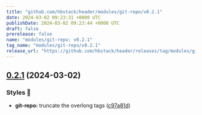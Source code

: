 ```yaml
---
title: "github.com/hbstack/header/modules/git-repo/v0.2.1"
date: 2024-03-02 09:23:31 +0000 UTC
publishDate: 2024-03-02 09:23:44 +0000 UTC
draft: false
prerelease: false
name: "modules/git-repo: v0.2.1"
tag_name: "modules/git-repo/v0.2.1"
release_url: "https://github.com/hbstack/header/releases/tag/modules/git-repo/v0.2.1"
---
```


## [0.2.1](https://github.com/hbstack/header/compare/modules/git-repo/v0.2.0...modules/git-repo/v0.2.1) (2024-03-02)


### Styles 🎨

* **git-repo:** truncate the overlong tags ([c97a81d](https://github.com/hbstack/header/commit/c97a81d22a57fc659cd79e95302d75fc92150cd2))
